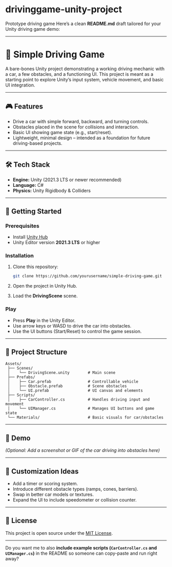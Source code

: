 # drivinggame-unity-project
Prototype driving game
Here’s a clean **README.md** draft tailored for your Unity driving game demo:

---

# 🚗 Simple Driving Game

A bare-bones Unity project demonstrating a working driving mechanic with a car, a few obstacles, and a functioning UI. This project is meant as a starting point to explore Unity’s input system, vehicle movement, and basic UI integration.

---

## 🎮 Features

* Drive a car with simple forward, backward, and turning controls.
* Obstacles placed in the scene for collisions and interaction.
* Basic UI showing game state (e.g., start/reset).
* Lightweight, minimal design – intended as a foundation for future driving-based projects.

---

## 🛠️ Tech Stack

* **Engine:** Unity (2021.3 LTS or newer recommended)
* **Language:** C#
* **Physics:** Unity Rigidbody & Colliders

---

## 🚀 Getting Started

### Prerequisites

* Install [Unity Hub](https://unity.com/download)
* Unity Editor version **2021.3 LTS** or higher

### Installation

1. Clone this repository:

   ```bash
   git clone https://github.com/yourusername/simple-driving-game.git
   ```
2. Open the project in Unity Hub.
3. Load the **DrivingScene** scene.

### Play

* Press **Play** in the Unity Editor.
* Use arrow keys or WASD to drive the car into obstacles.
* Use the UI buttons (Start/Reset) to control the game session.

---

## 🧩 Project Structure

```
Assets/
 ├── Scenes/
 │    └── DrivingScene.unity        # Main scene
 ├── Prefabs/
 │    ├── Car.prefab                # Controllable vehicle
 │    ├── Obstacle.prefab           # Scene obstacles
 │    └── UI.prefab                 # UI canvas and elements
 ├── Scripts/
 │    ├── CarController.cs          # Handles driving input and movement
 │    └── UIManager.cs              # Manages UI buttons and game state
 └── Materials/                     # Basic visuals for car/obstacles
```

---

## 📸 Demo

*(Optional: Add a screenshot or GIF of the car driving into obstacles here)*

---

## 🔧 Customization Ideas

* Add a timer or scoring system.
* Introduce different obstacle types (ramps, cones, barriers).
* Swap in better car models or textures.
* Expand the UI to include speedometer or collision counter.

---

## 📄 License

This project is open source under the [MIT License](LICENSE).

---

Do you want me to also **include example scripts (`CarController.cs` and `UIManager.cs`)** in the README so someone can copy-paste and run right away?
